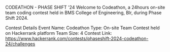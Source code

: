 CODEATHON - PHASE SHIFT '24
  Welcome to Codeathon, a 24hours on-site team coding contest held in BMS College of Engineering, Blr, during Phase Shift 2024.

Contest Details
Event Name: Codeathon
Type: On-site Team Contest held on Hackerrank platform
Team Size: 4
Contest Link: https://www.hackerrank.com/contests/phaseshift-2024-codeathon-24/challenges
